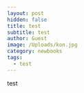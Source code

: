```yaml
---
layout: post
hidden: false
title: test
subtitle: test
author: Guest
image: /Uploads/kon.jpg
category: newbooks
tags:
  - test
---
```

test
